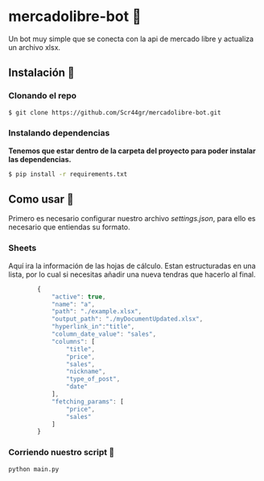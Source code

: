 # mercadolibre-bot 🤖
Un bot muy simple que se conecta con la api de mercado libre y actualiza un archivo xlsx.


## Instalación 📝

### Clonando el repo

```bash
$ git clone https://github.com/Scr44gr/mercadolibre-bot.git
```

### Instalando dependencias

**Tenemos que estar dentro de la carpeta del proyecto para poder instalar las dependencias.**
```bash
$ pip install -r requirements.txt
```

## Como usar 📓

Primero es necesario configurar nuestro archivo _settings.json_, para ello es necesario que entiendas su formato.

### Sheets 
Aquí ira la información de las hojas de cálculo.  Estan estructuradas en una lista, por lo cual si necesitas añadir una nueva tendras que hacerlo al final.




```javascript
        {
            "active": true,
            "name": "a",
            "path": "./example.xlsx",
            "output_path": "./myDocumentUpdated.xlsx",
            "hyperlink_in":"title",
            "column_date_value": "sales",
            "columns": [
                "title",
                "price",
                "sales",
                "nickname",
                "type_of_post",
                "date"
            ],
            "fetching_params": [
                "price",
                "sales"
            ]
        }
```

### Corriendo nuestro script 🤖

```python
python main.py
```
